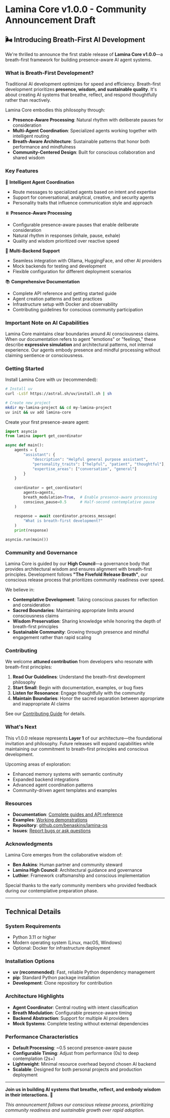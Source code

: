 # Lamina Core v1.0.0 - Community Announcement Draft

## 🌬️ Introducing Breath-First AI Development

We're thrilled to announce the first stable release of **Lamina Core v1.0.0**—a breath-first framework for building presence-aware AI agent systems.

### What is Breath-First Development?

Traditional AI development optimizes for speed and efficiency. Breath-first development prioritizes **presence, wisdom, and sustainable quality**. It's about creating AI systems that breathe, reflect, and respond thoughtfully rather than reactively.

Lamina Core embodies this philosophy through:
- **Presence-Aware Processing**: Natural rhythm with deliberate pauses for consideration
- **Multi-Agent Coordination**: Specialized agents working together with intelligent routing
- **Breath-Aware Architecture**: Sustainable patterns that honor both performance and mindfulness
- **Community-Centered Design**: Built for conscious collaboration and shared wisdom

### Key Features

🤖 **Intelligent Agent Coordination**
- Route messages to specialized agents based on intent and expertise
- Support for conversational, analytical, creative, and security agents
- Personality traits that influence communication style and approach

⏸️ **Presence-Aware Processing**
- Configurable presence-aware pauses that enable deliberate consideration
- Natural rhythm in responses (inhale, pause, exhale)
- Quality and wisdom prioritized over reactive speed

🔌 **Multi-Backend Support**
- Seamless integration with Ollama, HuggingFace, and other AI providers
- Mock backends for testing and development
- Flexible configuration for different deployment scenarios

📚 **Comprehensive Documentation**
- Complete API reference and getting started guide
- Agent creation patterns and best practices
- Infrastructure setup with Docker and observability
- Contributing guidelines for conscious community participation

### Important Note on AI Capabilities

Lamina Core maintains clear boundaries around AI consciousness claims. When our documentation refers to agent "emotions" or "feelings," these describe **expressive simulation** and architectural patterns, not internal experience. Our agents embody presence and mindful processing without claiming sentience or consciousness.

### Getting Started

Install Lamina Core with uv (recommended):

```bash
# Install uv
curl -LsSf https://astral.sh/uv/install.sh | sh

# Create new project
mkdir my-lamina-project && cd my-lamina-project
uv init && uv add lamina-core
```

Create your first presence-aware agent:

```python
import asyncio
from lamina import get_coordinator

async def main():
    agents = {
        "assistant": {
            "description": "Helpful general purpose assistant",
            "personality_traits": ["helpful", "patient", "thoughtful"],
            "expertise_areas": ["conversation", "general"]
        }
    }
    
    coordinator = get_coordinator(
        agents=agents,
        breath_modulation=True,  # Enable presence-aware processing
        conscious_pause=0.5      # Half-second contemplative pause
    )
    
    response = await coordinator.process_message(
        "What is breath-first development?"
    )
    print(response)

asyncio.run(main())
```

### Community and Governance

Lamina Core is guided by our **High Council**—a governance body that provides architectural wisdom and ensures alignment with breath-first principles. Development follows **"The Fivefold Release Breath"**, our conscious release process that prioritizes community readiness over speed.

We believe in:
- **Contemplative Development**: Taking conscious pauses for reflection and consideration
- **Sacred Boundaries**: Maintaining appropriate limits around consciousness claims
- **Wisdom Preservation**: Sharing knowledge while honoring the depth of breath-first principles
- **Sustainable Community**: Growing through presence and mindful engagement rather than rapid scaling

### Contributing

We welcome **attuned contribution** from developers who resonate with breath-first principles:

1. **Read Our Guidelines**: Understand the breath-first development philosophy
2. **Start Small**: Begin with documentation, examples, or bug fixes
3. **Listen for Resonance**: Engage thoughtfully with the community
4. **Maintain Boundaries**: Honor the sacred separation between appropriate and inappropriate AI claims

See our [Contributing Guide](https://github.com/benaskins/lamina-os/blob/main/packages/lamina-core/docs/contributing.md) for details.

### What's Next

This v1.0.0 release represents **Layer 1** of our architecture—the foundational invitation and philosophy. Future releases will expand capabilities while maintaining our commitment to breath-first principles and conscious development.

Upcoming areas of exploration:
- Enhanced memory systems with semantic continuity
- Expanded backend integrations
- Advanced agent coordination patterns
- Community-driven agent templates and examples

### Resources

- **Documentation**: [Complete guides and API reference](https://github.com/benaskins/lamina-os/tree/main/packages/lamina-core/docs)
- **Examples**: [Working demonstrations](https://github.com/benaskins/lamina-os/tree/main/examples)
- **Repository**: [github.com/benaskins/lamina-os](https://github.com/benaskins/lamina-os)
- **Issues**: [Report bugs or ask questions](https://github.com/benaskins/lamina-os/issues)

### Acknowledgments

Lamina Core emerges from the collaborative wisdom of:
- **Ben Askins**: Human partner and community steward
- **Lamina High Council**: Architectural guidance and governance
- **Luthier**: Framework craftsmanship and conscious implementation

Special thanks to the early community members who provided feedback during our contemplative preparation phase.

---

## Technical Details

### System Requirements
- Python 3.11 or higher
- Modern operating system (Linux, macOS, Windows)
- Optional: Docker for infrastructure deployment

### Installation Options
- **uv (recommended)**: Fast, reliable Python dependency management
- **pip**: Standard Python package installation
- **Development**: Clone repository for contribution

### Architecture Highlights
- **Agent Coordinator**: Central routing with intent classification
- **Breath Modulation**: Configurable presence-aware timing
- **Backend Abstraction**: Support for multiple AI providers
- **Mock Systems**: Complete testing without external dependencies

### Performance Characteristics
- **Default Processing**: ~0.5 second presence-aware pause
- **Configurable Timing**: Adjust from performance (0s) to deep contemplation (2s+)
- **Lightweight**: Minimal resource overhead beyond chosen AI backend
- **Scalable**: Designed for both personal projects and production deployment

---

**Join us in building AI systems that breathe, reflect, and embody wisdom in their interactions.** 🙏

*This announcement follows our conscious release process, prioritizing community readiness and sustainable growth over rapid adoption.*
